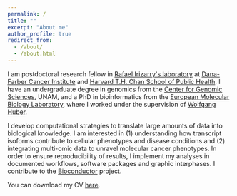 ```yaml
---
permalink: /
title: ""
excerpt: "About me"
author_profile: true
redirect_from: 
  - /about/
  - /about.html
---
```


I am postdoctoral research fellow in [Rafael Irizarry's laboratory](https://rafalab.github.io/) at [Dana-Farber Cancer Institute](http://www.dana-farber.org/) and [Harvard T.H. Chan School of Public Health](https://www.hsph.harvard.edu/). I have an undergraduate degree in genomics from the [Center for Genomic Sciences](http://www.ccg.unam.mx/en), UNAM, and a PhD in bioinformatics from the [European Molecular Biology Laboratory](https://www.embl.de/), where I worked under the supervision of [Wolfgang Huber](https://www.embl.de/research/units/genome_biology/huber/members/index.php?s_personId=CP-60002619).

I develop computational strategies to translate large amounts of data into biological knowledge. I am interested in (1) understanding how transcript isoforms contribute to cellular phenotypes and disease conditions and (2) integrating multi-omic data to unravel molecular cancer phenotypes. In order to ensure reproducibility of results, I implement my analyses in documented workflows, software packages and graphic interphases. I contribute to the [Bioconductor](https://www.bioconductor.org/) project.

You can download my CV [here](/files/cv/cv_reyes.pdf).
